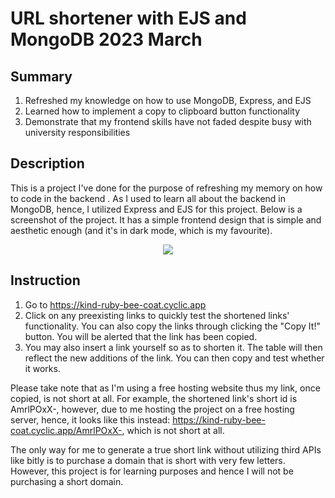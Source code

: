 # URL shortener with EJS and MongoDB 2023 March

## Summary 
1. Refreshed my knowledge on how to use MongoDB, Express, and EJS
2. Learned how to implement a copy to clipboard button functionality
3. Demonstrate that my frontend skills have not faded despite busy with university responsibilities

## Description
This is a project I've done for the purpose of refreshing my memory on how to code in the backend . As I used to learn all about the backend in MongoDB, hence, I utilized Express and EJS for this project. Below is a screenshot of the project. It has a simple frontend design that is simple and aesthetic enough (and it's in dark mode, which is my favourite). 

<p align='center'>
  <img src="https://i.imgur.com/cQoBZyc.png" />
 </p>

## Instruction
1. Go to https://kind-ruby-bee-coat.cyclic.app
2. Click on any preexisting links to quickly test the shortened links' functionality. You can also copy the links through clicking the "Copy It!" button. You will be alerted that the link has been copied. 
3. You may also insert a link yourself so as to shorten it. The table will then reflect the new additions of the link. You can then copy and test whether it works. 

Please take note that as I'm using a free hosting website thus my link, once copied, is not short at all. For example, the shortened link's short id is AmrlPOxX-, however, due to me hosting the project on a free hosting server, hence, it looks like this instead: https://kind-ruby-bee-coat.cyclic.app/AmrlPOxX-, which is not short at all. 

The only way for me to generate a true short link without utilizing third APIs like bitly is to purchase a domain that is short with very few letters. However, this project is for learning purposes and hence I will not be purchasing a short domain. 

